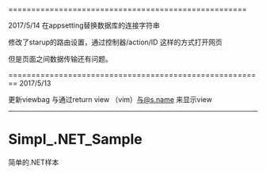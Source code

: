 
====================================================

2017/5/14
在appsetting替换数据库的连接字符串

修改了starup的路由设置，通过控制器/action/ID 这样的方式打开网页

但是页面之间数据传输还有问题。

========================================================
2017/5/13

更新viewbag 与通过return view （vim）与@s.name 来显示view

--------------------------------------------------------

# Simpl_.NET_Sample
简单的.NET样本
